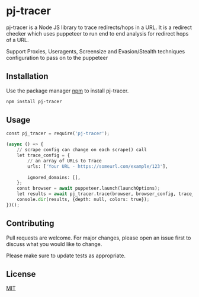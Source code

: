 # pj-tracer

pj-tracer is a Node JS library to trace redirects/hops in a URL. It is a redirect checker which uses puppeteer to run end to end analysis for redirect hops of a URL.

Support Proxies, Useragents, Screensize and Evasion/Stealth techniques configuration to pass on to the puppeteer

## Installation

Use the package manager [npm](https://www.npmjs.com/package/npm) to install pj-tracer.

```bash
npm install pj-tracer
```

## Usage

```python
const pj_tracer = require('pj-tracer');

(async () => {
    // scrape config can change on each scrape() call
    let trace_config = {
        // an array of URLs to Trace
        urls: ['Your URL - https://someurl.com/example/123'],
        
        ignored_domains: [],
    };
    const browser = await puppeteer.launch(launchOptions);
    let results = await pj_tracer.trace(browser, browser_config, trace_config);
    console.dir(results, {depth: null, colors: true});
})();
```

## Contributing
Pull requests are welcome. For major changes, please open an issue first to discuss what you would like to change.

Please make sure to update tests as appropriate.

## License
[MIT](https://choosealicense.com/licenses/mit/)
